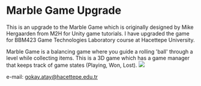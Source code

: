 # Marble Game Upgrade
This is an upgrade to the Marble Game which is originally designed by Mike Hergaarden from M2H for Unity game tutorials. I have upgraded the game for BBM423 Game Technologies Laboratory course at Hacettepe University.

Marble Game is a balancing game where you guide a rolling 'ball' through a level while collecting items. This is a 3D game which has a game manager that keeps track of game states (Playing, Won, Lost).
![](http://i.hizliresim.com/dB3gyL.png)

e-mail: gokay.atay@hacettepe.edu.tr
